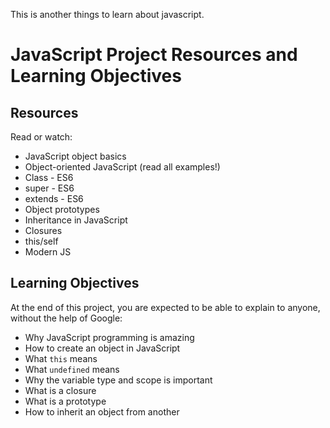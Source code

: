 This is another things to learn about javascript.
# JavaScript Project Resources and Learning Objectives

## Resources
Read or watch:  
- JavaScript object basics  
- Object-oriented JavaScript (read all examples!)  
- Class - ES6  
- super - ES6  
- extends - ES6  
- Object prototypes  
- Inheritance in JavaScript  
- Closures  
- this/self  
- Modern JS  

## Learning Objectives
At the end of this project, you are expected to be able to explain to anyone, without the help of Google:  

- Why JavaScript programming is amazing  
- How to create an object in JavaScript  
- What `this` means  
- What `undefined` means  
- Why the variable type and scope is important  
- What is a closure  
- What is a prototype  
- How to inherit an object from another  

